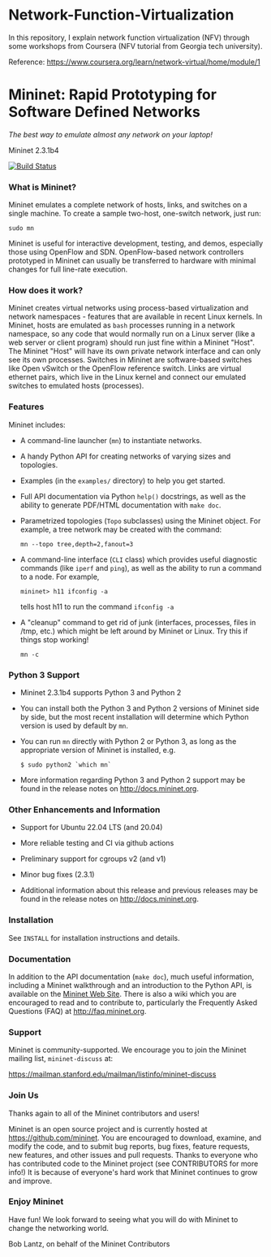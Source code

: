 # Network-Function-Virtualization
In this repository, I explain network function virtualization (NFV) through some workshops from Coursera (NFV tutorial from Georgia tech university).

Reference:
https://www.coursera.org/learn/network-virtual/home/module/1

Mininet: Rapid Prototyping for Software Defined Networks
========================================================
*The best way to emulate almost any network on your laptop!*

Mininet 2.3.1b4

[![Build Status][1]](https://github.com/mininet/mininet/actions)


### What is Mininet?

Mininet emulates a complete network of hosts, links, and switches
on a single machine.  To create a sample two-host, one-switch network,
just run:

  `sudo mn`

Mininet is useful for interactive development, testing, and demos,
especially those using OpenFlow and SDN.  OpenFlow-based network
controllers prototyped in Mininet can usually be transferred to
hardware with minimal changes for full line-rate execution.

### How does it work?

Mininet creates virtual networks using process-based virtualization
and network namespaces - features that are available in recent Linux
kernels.  In Mininet, hosts are emulated as `bash` processes running in
a network namespace, so any code that would normally run on a Linux
server (like a web server or client program) should run just fine
within a Mininet "Host".  The Mininet "Host" will have its own private
network interface and can only see its own processes.  Switches in
Mininet are software-based switches like Open vSwitch or the OpenFlow
reference switch.  Links are virtual ethernet pairs, which live in the
Linux kernel and connect our emulated switches to emulated hosts
(processes).

### Features

Mininet includes:

* A command-line launcher (`mn`) to instantiate networks.

* A handy Python API for creating networks of varying sizes and
  topologies.

* Examples (in the `examples/` directory) to help you get started.

* Full API documentation via Python `help()` docstrings, as well as
  the ability to generate PDF/HTML documentation with `make doc`.

* Parametrized topologies (`Topo` subclasses) using the Mininet
  object.  For example, a tree network may be created with the
  command:

  `mn --topo tree,depth=2,fanout=3`

* A command-line interface (`CLI` class) which provides useful
  diagnostic commands (like `iperf` and `ping`), as well as the
  ability to run a command to a node. For example,

  `mininet> h11 ifconfig -a`

  tells host h11 to run the command `ifconfig -a`

* A "cleanup" command to get rid of junk (interfaces, processes, files
  in /tmp, etc.) which might be left around by Mininet or Linux. Try
  this if things stop working!

  `mn -c`

### Python 3 Support

- Mininet 2.3.1b4 supports Python 3 and Python 2

- You can install both the Python 3 and Python 2 versions of
Mininet side by side, but the most recent installation will
determine which Python version is used by default by `mn`.

- You can run `mn` directly with Python 2 or Python 3,
  as long as the appropriate version of Mininet is installed,
  e.g.

      $ sudo python2 `which mn`

- More information regarding Python 3 and Python 2 support
  may be found in the release notes on http://docs.mininet.org.

### Other Enhancements and Information

- Support for Ubuntu 22.04 LTS (and 20.04)

- More reliable testing and CI via github actions

- Preliminary support for cgroups v2 (and v1)

- Minor bug fixes (2.3.1)

- Additional information about this release and previous releases
  may be found in the release notes on http://docs.mininet.org.

### Installation

See `INSTALL` for installation instructions and details.

### Documentation

In addition to the API documentation (`make doc`), much useful
information, including a Mininet walkthrough and an introduction
to the Python API, is available on the
[Mininet Web Site](http://mininet.org).
There is also a wiki which you are encouraged to read and to
contribute to, particularly the Frequently Asked Questions
(FAQ) at http://faq.mininet.org.

### Support

Mininet is community-supported. We encourage you to join the
Mininet mailing list, `mininet-discuss` at:

<https://mailman.stanford.edu/mailman/listinfo/mininet-discuss>

### Join Us

Thanks again to all of the Mininet contributors and users!

Mininet is an open source project and is currently hosted
at <https://github.com/mininet>. You are encouraged to download,
examine, and modify the code, and to submit bug reports, bug fixes,
feature requests, new features, and other issues and pull requests.
Thanks to everyone who has contributed code to the Mininet project
(see CONTRIBUTORS for more info!) It is because of everyone's
hard work that Mininet continues to grow and improve.

### Enjoy Mininet

Have fun! We look forward to seeing what you will do with Mininet
to change the networking world.

Bob Lantz,
on behalf of the Mininet Contributors

[1]: https://github.com/mininet/mininet/workflows/mininet-tests/badge.svg
